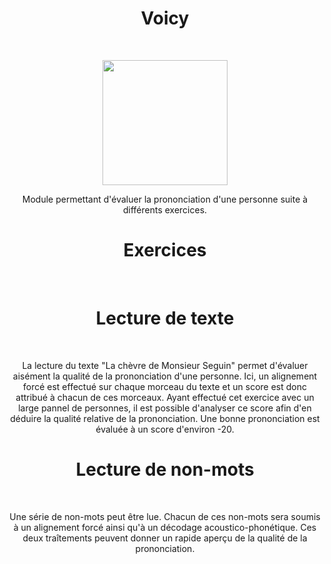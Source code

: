 <h1 align="center"><b>Voicy</b></h1><br>
<p align="center">
  <img src="https://user-images.githubusercontent.com/28293553/58033656-25d17080-7b25-11e9-9260-aa7a8950953b.png" width="200" height="200" >
</p>
<p align="center">
Module permettant d'évaluer la prononciation d'une personne suite à différents exercices.
</p>

<h1 align="center"><b>Exercices</b></h1><br>


<h1 align="center"><b>Lecture de texte</b></h1><br>
<p align="center">
La lecture du texte "La chèvre de Monsieur Seguin" permet d'évaluer aisément la qualité de la prononciation d'une personne. Ici, un alignement forcé est effectué sur chaque morceau du texte et un score est donc attribué à chacun de ces morceaux. Ayant effectué cet exercice avec un large pannel de personnes, il est possible d'analyser ce score afin d'en déduire la qualité relative de la prononciation. Une bonne prononciation est évaluée à un score d'environ -20.
</p>

<h1 align="center"><b>Lecture de non-mots</b></h1><br>
<p align="center">
Une série de non-mots peut être lue. Chacun de ces non-mots sera soumis à un alignement forcé ainsi qu'à un décodage acoustico-phonétique. Ces deux traîtements peuvent donner un rapide aperçu de la qualité de la prononciation.
</p>

